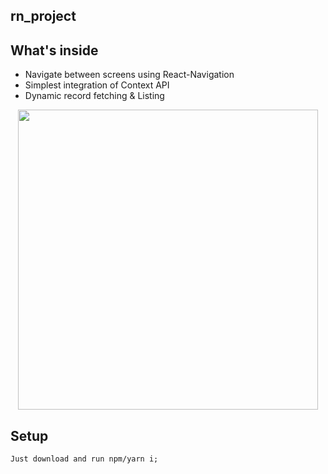 ## rn_project

## What's inside
- Navigate between screens using React-Navigation
- Simplest integration of Context API
- Dynamic record fetching & Listing


 <p align="center">
    <a href="https://i.imgur.com/CV7Sl54.gif">
        <img src="https://i.imgur.com/CV7Sl54.gif" height="480"   >
    </a>
</p>


## Setup
```
Just download and run npm/yarn i;   